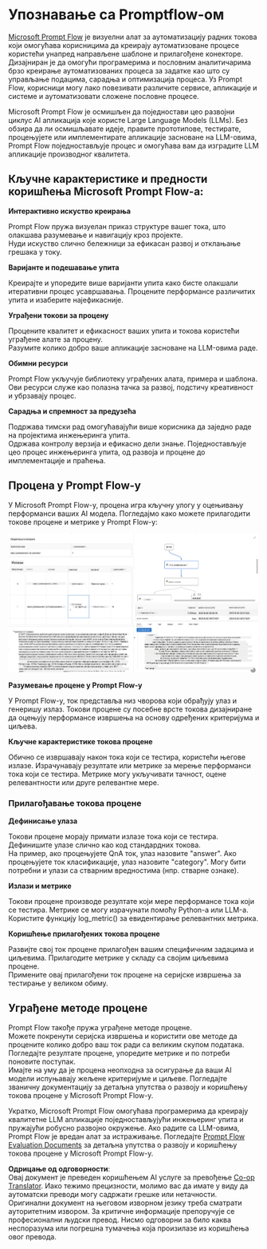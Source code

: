 <!--
CO_OP_TRANSLATOR_METADATA:
{
  "original_hash": "3cbe7629d254f1043193b7fe22524d55",
  "translation_date": "2025-07-16T22:45:04+00:00",
  "source_file": "md/01.Introduction/05/Promptflow.md",
  "language_code": "sr"
}
-->
# **Упознавање са Promptflow-ом**

[Microsoft Prompt Flow](https://microsoft.github.io/promptflow/index.html?WT.mc_id=aiml-138114-kinfeylo) је визуелни алат за аутоматизацију радних токова који омогућава корисницима да креирају аутоматизоване процесе користећи унапред направљене шаблоне и прилагођене конекторе. Дизајниран је да омогући програмерима и пословним аналитичарима брзо креирање аутоматизованих процеса за задатке као што су управљање подацима, сарадња и оптимизација процеса. Уз Prompt Flow, корисници могу лако повезивати различите сервисе, апликације и системе и аутоматизовати сложене пословне процесе.

Microsoft Prompt Flow је осмишљен да поједностави цео развојни циклус AI апликација које користе Large Language Models (LLMs). Без обзира да ли осмишљавате идеје, правите прототипове, тестирате, процењујете или имплементирате апликације засноване на LLM-овима, Prompt Flow поједностављује процес и омогућава вам да изградите LLM апликације производног квалитета.

## Кључне карактеристике и предности коришћења Microsoft Prompt Flow-а:

**Интерактивно искуство креирања**

Prompt Flow пружа визуелан приказ структуре вашег тока, што олакшава разумевање и навигацију кроз пројекте.  
Нуди искуство слично бележници за ефикасан развој и отклањање грешака у току.

**Варијанте и подешавање упита**

Креирајте и упоредите више варијанти упита како бисте олакшали итеративни процес усавршавања. Процените перформансе различитих упита и изаберите најефикасније.

**Уграђени токови за процену**

Процените квалитет и ефикасност ваших упита и токова користећи уграђене алате за процену.  
Разумите колико добро ваше апликације засноване на LLM-овима раде.

**Обимни ресурси**

Prompt Flow укључује библиотеку уграђених алата, примера и шаблона. Ови ресурси служе као полазна тачка за развој, подстичу креативност и убрзавају процес.

**Сарадња и спремност за предузећа**

Подржава тимски рад омогућавајући више корисника да заједно раде на пројектима инжењеринга упита.  
Одржава контролу верзија и ефикасно дели знање. Поједностављује цео процес инжењеринга упита, од развоја и процене до имплементације и праћења.

## Процена у Prompt Flow-у

У Microsoft Prompt Flow-у, процена игра кључну улогу у оцењивању перформанси ваших AI модела. Погледајмо како можете прилагодити токове процене и метрике у Prompt Flow-у:

![PFVizualise](../../../../../translated_images/pfvisualize.c1d9ca75baa2a2221667124fa82ba2307f74a34620b9c1eff2cfc1fa2972909b.sr.png)

**Разумевање процене у Prompt Flow-у**

У Prompt Flow-у, ток представља низ чворова који обрађују улаз и генеришу излаз. Токови процене су посебне врсте токова дизајниране да оцењују перформансе извршења на основу одређених критеријума и циљева.

**Кључне карактеристике токова процене**

Обично се извршавају након тока који се тестира, користећи његове излазе. Израчунавају резултате или метрике за мерење перформанси тока који се тестира. Метрике могу укључивати тачност, оцене релевантности или друге релевантне мере.

### Прилагођавање токова процене

**Дефинисање улаза**

Токови процене морају примати излазе тока који се тестира. Дефинишите улазе слично као код стандардних токова.  
На пример, ако процењујете QnA ток, улаз назовите "answer". Ако процењујете ток класификације, улаз назовите "category". Могу бити потребни и улази са стварним вредностима (нпр. стварне ознаке).

**Излази и метрике**

Токови процене производе резултате који мере перформансе тока који се тестира. Метрике се могу израчунати помоћу Python-а или LLM-а. Користите функцију log_metric() за евидентирање релевантних метрика.

**Коришћење прилагођених токова процене**

Развијте свој ток процене прилагођен вашим специфичним задацима и циљевима. Прилагодите метрике у складу са својим циљевима процене.  
Примените овај прилагођени ток процене на серијске извршења за тестирање у великом обиму.

## Уграђене методе процене

Prompt Flow такође пружа уграђене методе процене.  
Можете покренути серијска извршења и користити ове методе да процените колико добро ваш ток ради са великим скупом података.  
Погледајте резултате процене, упоредите метрике и по потреби поновите поступак.  
Имајте на уму да је процена неопходна за осигурање да ваши AI модели испуњавају жељене критеријуме и циљеве. Погледајте званичну документацију за детаљна упутства о развоју и коришћењу токова процене у Microsoft Prompt Flow-у.

Укратко, Microsoft Prompt Flow омогућава програмерима да креирају квалитетне LLM апликације поједностављујући инжењеринг упита и пружајући робусно развојно окружење. Ако радите са LLM-овима, Prompt Flow је вредан алат за истраживање. Погледајте [Prompt Flow Evaluation Documents](https://learn.microsoft.com/azure/machine-learning/prompt-flow/how-to-develop-an-evaluation-flow?view=azureml-api-2?WT.mc_id=aiml-138114-kinfeylo) за детаљна упутства о развоју и коришћењу токова процене у Microsoft Prompt Flow-у.

**Одрицање од одговорности**:  
Овај документ је преведен коришћењем AI услуге за превођење [Co-op Translator](https://github.com/Azure/co-op-translator). Иако тежимо прецизности, молимо вас да имате у виду да аутоматски преводи могу садржати грешке или нетачности. Оригинални документ на његовом изворном језику треба сматрати ауторитетним извором. За критичне информације препоручује се професионални људски превод. Нисмо одговорни за било каква неспоразума или погрешна тумачења која произилазе из коришћења овог превода.